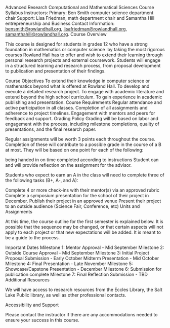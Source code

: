 Advanced Research Computational and Mathematical Sciences Course Syllabus
Instructors:
Primary: Ben Smith computer science department chair
Support: Lisa Friedman, math department chair and Samantha Hill entrepreneurship and Business
Contact Information: bensmith@rowlandhall.org, lisafriedman@rowlandhall.org, samanthahill@rowlandhall.org.
Course Overview

This course is designed for students in grades 12 who have a strong foundation in mathematics or computer science  by taking the most rigorous courses Rowland Hall has to offer and wish to extend their learning through personal research projects and external coursework. Students will engage in a structured learning and research process, from proposal development to publication and presentation of their findings.

Course Objectives
To extend their knowledge in computer science or mathematics beyond what is offered at Rowland Hall.
To develop and execute a detailed research project.
To engage with academic literature and extend beyond the high school curriculum.
To gain experience in academic publishing and presentation.
Course Requirements
Regular attendance and active participation in all classes.
Completion of all assignments and adherence to project timelines.
Engagement with mentors and peers for feedback and support.
Grading Policy
Grading will be based on labor and engagement with the process, including milestone completions, quality of presentations, and the final research paper.

Regular assignments will be worth 3 points each throughout the course. Completion of these will contribute to a possible grade in the course of a B at most. They will be based on one point for each of the following:

being handed in on time
completed according to instructions
Student can and will provide reflection on the assignment for the advisor.

Students who expect to earn an A in the class will need to complete three of the following tasks (B+, A-, and A):

Complete 4 or more check-ins with their mentor(s) via an approved rubric
Complete a symposium presentation for the school of their project in December.
Publish their project in an approved venue
Present their project to an outside audience (Science Fair, Conference, etc)
Units and Assignments

At this time, the course outline for the first semester is explained below. It is possible that the sequence may be changed, or that certain aspects will not apply to each project or that new expectations will be added. It is meant to be a guide to the process.

Important Dates
Milestone 1: Mentor Approval - Mid September
Milestone 2: Outside Course Approval - Mid September
Milestone 3: Initial Project Proposal Submission - Early October
Midterm Presentation - Mid October
Milestone 4: Final Presentation - Late November
Milestone 5: Showcase/Capstone Presentation - December
Milestone 6: Submission for publication complete
Milestone 7: Final Reflection Submission - TBD
Additional Resources

We will have access to research resources from the Eccles Library, the Salt Lake Public library, as well as other professional contacts.

Accessibility and Support

Please contact the instructor if there are any accommodations needed to ensure your success in this course.
